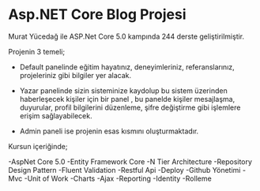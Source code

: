# Asp.NET Core Blog Projesi

Murat Yücedağ ile ASP.Net Core 5.0 kampında 244 derste geliştirilmiştir.

Projenin 3 temeli;

- Default panelinde eğitim hayatınız, deneyimleriniz, referanslarınız, projeleriniz gibi bilgiler yer alacak.

- Yazar panelinde sizin sisteminize kaydolup bu sistem üzerinden haberleşecek kişiler için bir panel , bu panelde kişiler mesajlaşma, duyurular, profil bilgilerini düzenleme, şifre değiştirme gibi işlemlere erişim sağlayabilecek.

- Admin paneli ise projenin esas kısmını oluşturmaktadır.

Kursun içeriğinde;

-AspNet Core 5.0
-Entity Framework Core
-N Tier Architecture
-Repository Design Pattern
-Fluent Validation
-Restful Api
-Deploy
-Github Yönetimi
-Mvc
-Unit of Work
-Charts
-Ajax
-Reporting
-Identity
-Rolleme
